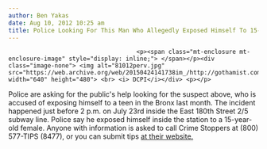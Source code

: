 ```yaml
---
author: Ben Yakas
date: Aug 10, 2012 10:25 am
title: Police Looking For This Man Who Allegedly Exposed Himself To 15-Year-Old
---
```


	
										<p><span class="mt-enclosure mt-enclosure-image" style="display: inline;"> </span></p><div class="image-none"> <img alt="81012perv.jpg" src="https://web.archive.org/web/20150424141738im_/http://gothamist.com/attachments/byakas/81012perv.jpg" width="640" height="480"> <br> <i> DCPI</i></div> <p></p>

<p>Police are asking for the public&apos;s help looking for the suspect above, who is accused of exposing himself to a teen in the Bronx last month. The incident happened just before 2 p.m. on July 23rd inside the East 180th Street 2/5 subway line. Police say he exposed himself inside the station to a 15-year-old female. Anyone with information is asked to call Crime Stoppers at (800) 577-TIPS (8477), or you can submit tips <a href="www.nypdcrimestoppers.com">at their website.</a></p>					
										
									
				